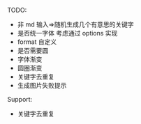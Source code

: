 TODO:

- 非 md 输入=>随机生成几个有意思的关键字
- 是否统一字体 考虑通过 options 实现
- format 自定义
- 是否需要圆
- 字体渐变
- 圆圈渐变
- 关键字去重复
- 生成图片失败提示

Support:

- 关键字去重复
